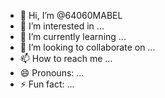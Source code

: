 - 👋 Hi, I’m @64060MABEL
- 👀 I’m interested in ...
- 🌱 I’m currently learning ...
- 💞️ I’m looking to collaborate on ...
- 📫 How to reach me ...
- 😄 Pronouns: ...
- ⚡ Fun fact: ...

<!---
64060MABEL/64060MABEL is a ✨ special ✨ repository because its `README.md` (this file) appears on your GitHub profile.
You can click the Preview link to take a look at your changes.
--->
